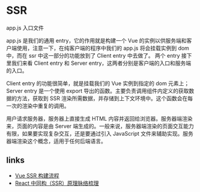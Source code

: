 # SSR

app.js 入口文件

app.js 是我们的通用 entry，它的作用就是构建一个 Vue 的实例以供服务端和客户端使用，注意一下，在纯客户端的程序中我们的 app.js 将会挂载实例到 dom 中，而在 ssr 中这一部分的功能放到了 Client entry 中去做了。
两个 entry 接下里我们来看 Client entry 和 Server entry，这两者分别是客户端的入口和服务端的入口。

Client entry 的功能很简单，就是挂载我们的 Vue 实例到指定的 dom 元素上；Server entry 是一个使用 export 导出的函数。主要负责调用组件内定义的获取数据的方法，获取到 SSR 渲染所需数据，并存储到上下文环境中。这个函数会在每一次的渲染中重复的调用。

用户请求服务器，服务器上直接生成 HTML 内容并返回给浏览器。服务器端渲染来，页面的内容是由 Server 端生成的。一般来说，服务器端渲染的页面交互能力有限，如果要实现复杂交互，还是要通过引入 JavaScript 文件来辅助实现。服务器端渲染这个概念，适用于任何后端语言。

## links

- [Vue SSR 构建流程](https://juejin.im/post/5b063962f265da0ddb63dac3)
- [React 中同构（SSR）原理脉络梳理](https://juejin.im/post/5bc7ea48e51d450e46289eab)
